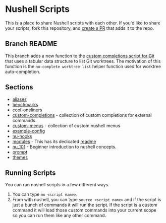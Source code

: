 # Nushell Scripts

This is a place to share Nushell scripts with each other. If you'd like to share your scripts, fork this repository, and [create a PR](https://github.com/nushell/nu_scripts/compare) that adds it to the repo.

## Branch README

This branch adds a new function to the [custom completions script for Git][1]
that uses a tabular data structure to list Git worktrees.
The motivation of this function is the `nu-complete worktree list` helper
function used for worktree auto-completion.

## Sections

- [aliases](./aliases/)
- [benchmarks](./benchmarks/)
- [cool-oneliners](./sourced/cool-oneliners/)
- [custom-completions](./custom-completions/) - collection of custom completions for external commands.
- [custom-menus](./custom-menus/) - collection of custom nushell menus
- [example-config](./example-config/)
- [nu-hooks](./nu-hooks/)
- [modules](./modules/) - This has its dedicated [readme](./modules/README.md)
- [nu_101](./sourced/nu_101/) - Beginner introduction to nushell concepts.
- [prompt](./modules/prompt/)
- [themes](./themes/)

## Running Scripts

You can run nushell scripts in a few different ways.

1. You can type `nu <script name>`.
2. From with nushell, you can type `source <script name>` and if the script is just a bunch of commands it will run the script. If the script is a custom command it will load those custom commands into your current scope so you can run them like any other command.

[1]: https://github.com/nushell/nu_scripts/blob/main/custom-completions/git/git-completions.nu
